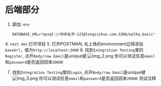 # 后端部分

[//]: # (1. 我加入了Prisma ORM，使用了SQLite数据库来存储数据。运行的时候 **不要登陆**。)

[//]: # (    ```SHELL)

[//]: # (    npx prisma@latest init --db)

[//]: # (    ```)
1. 舔加`.env`
   ```
   DATABASE_URL="mysql://你的名字:123@longsizhuo.com:3306/walka_basic"

[//]: # (   ```)

[//]: # (3. 要将数据模型映射到数据库模式，您需要使用prisma migrateCLI 命令：)

[//]: # (   ```SHELL)

[//]: # (   npx prisma migrate dev )

[//]: # (   ```)

[//]: # (   此命令做了两件事：)

[//]: # (   它为此迁移生成了一个新的 SQL 迁移文件)

[//]: # (   它针对数据库运行了 SQL 迁移文件)

[//]: # (   您可以在新创建的目录中检查生成的 SQL 迁移文件`prisma/migrations`。)
4. `next dev` 打开项目
5. 打开POSTMAN, 右上角的environment记得添加`baseUrl`，值为`http://localhost:3000`
6. 找到`Integration Testing`里的`Register`, 点开`Body/raw`. `Email`是unique键
   ![img_2.png](img_2.png) 你可以测试任意`email`和`password`是否返回回来`200OK`

7. 找到`Integration Testing`里的`Login`, 点开`Body/raw`. `Email`是unique键
   ![img_3.png](img_3.png) 你可以测试任意`email`和`password`是否返回回来`200OK`
   测试注释